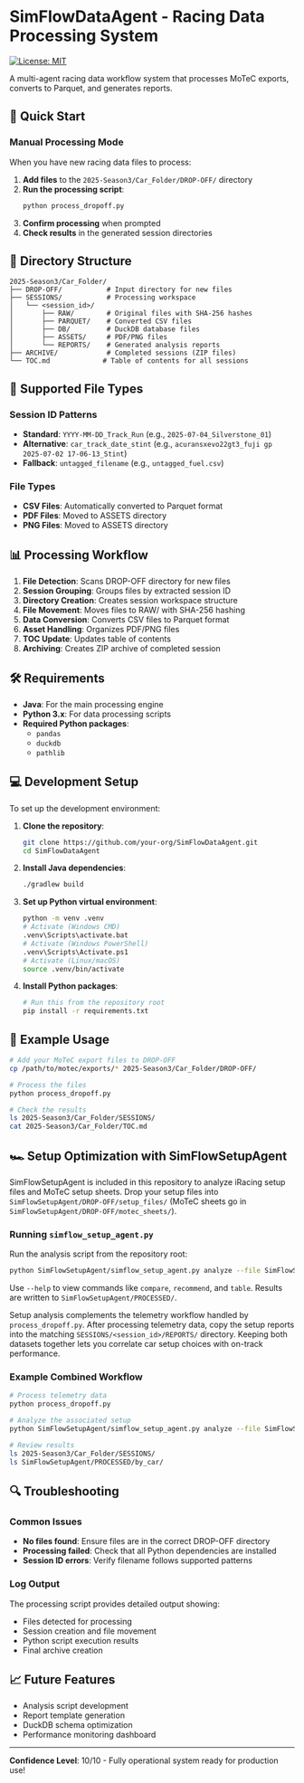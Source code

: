 # SimFlowDataAgent - Racing Data Processing System
[![License: MIT](https://img.shields.io/badge/License-MIT-yellow.svg)](https://opensource.org/licenses/MIT)

A multi-agent racing data workflow system that processes MoTeC exports, converts to Parquet, and generates reports.

## 🚀 Quick Start

### Manual Processing Mode

When you have new racing data files to process:

1. **Add files** to the `2025-Season3/Car_Folder/DROP-OFF/` directory
2. **Run the processing script**:
   ```bash
   python process_dropoff.py
   ```
3. **Confirm processing** when prompted
4. **Check results** in the generated session directories

## 📁 Directory Structure

```
2025-Season3/Car_Folder/
├── DROP-OFF/           # Input directory for new files
├── SESSIONS/           # Processing workspace
│   └── <session_id>/
│       ├── RAW/        # Original files with SHA-256 hashes
│       ├── PARQUET/    # Converted CSV files
│       ├── DB/         # DuckDB database files
│       ├── ASSETS/     # PDF/PNG files
│       └── REPORTS/    # Generated analysis reports
├── ARCHIVE/            # Completed sessions (ZIP files)
└── TOC.md             # Table of contents for all sessions
```

## 🔧 Supported File Types

### Session ID Patterns
- **Standard**: `YYYY-MM-DD_Track_Run` (e.g., `2025-07-04_Silverstone_01`)
- **Alternative**: `car_track_date_stint` (e.g., `acuransxevo22gt3_fuji gp 2025-07-02 17-06-13_Stint`)
- **Fallback**: `untagged_filename` (e.g., `untagged_fuel.csv`)

### File Types
- **CSV Files**: Automatically converted to Parquet format
- **PDF Files**: Moved to ASSETS directory
- **PNG Files**: Moved to ASSETS directory

## 📊 Processing Workflow

1. **File Detection**: Scans DROP-OFF directory for new files
2. **Session Grouping**: Groups files by extracted session ID
3. **Directory Creation**: Creates session workspace structure
4. **File Movement**: Moves files to RAW/ with SHA-256 hashing
5. **Data Conversion**: Converts CSV files to Parquet format
6. **Asset Handling**: Organizes PDF/PNG files
7. **TOC Update**: Updates table of contents
8. **Archiving**: Creates ZIP archive of completed session

## 🛠️ Requirements

- **Java**: For the main processing engine
- **Python 3.x**: For data processing scripts
- **Required Python packages**:
  - `pandas`
  - `duckdb`
  - `pathlib`

## 💻 Development Setup

To set up the development environment:

1.  **Clone the repository**:
    ```bash
    git clone https://github.com/your-org/SimFlowDataAgent.git
    cd SimFlowDataAgent
    ```
2.  **Install Java dependencies**:
    ```bash
    ./gradlew build
    ```
3.  **Set up Python virtual environment**:
    ```bash
    python -m venv .venv
    # Activate (Windows CMD)
    .venv\Scripts\activate.bat
    # Activate (Windows PowerShell)
    .venv\Scripts\Activate.ps1
    # Activate (Linux/macOS)
    source .venv/bin/activate
    ```
4.  **Install Python packages**:
    ```bash
    # Run this from the repository root
    pip install -r requirements.txt
    ```

## 📝 Example Usage

```bash
# Add your MoTeC export files to DROP-OFF
cp /path/to/motec/exports/* 2025-Season3/Car_Folder/DROP-OFF/

# Process the files
python process_dropoff.py

# Check the results
ls 2025-Season3/Car_Folder/SESSIONS/
cat 2025-Season3/Car_Folder/TOC.md
```

## 🏎️ Setup Optimization with SimFlowSetupAgent

SimFlowSetupAgent is included in this repository to analyze iRacing setup files
and MoTeC setup sheets. Drop your setup files into
`SimFlowSetupAgent/DROP-OFF/setup_files/` (MoTeC sheets go in
`SimFlowSetupAgent/DROP-OFF/motec_sheets/`).

### Running `simflow_setup_agent.py`

Run the analysis script from the repository root:

```bash
python SimFlowSetupAgent/simflow_setup_agent.py analyze --file SimFlowSetupAgent/DROP-OFF/setup_files/MySetup.htm --vehicle gt3 --session sprint
```

Use `--help` to view commands like `compare`, `recommend`, and `table`. Results
are written to `SimFlowSetupAgent/PROCESSED/`.

Setup analysis complements the telemetry workflow handled by `process_dropoff.py`.
After processing telemetry data, copy the setup reports into the matching
`SESSIONS/<session_id>/REPORTS/` directory. Keeping both datasets together lets
you correlate car setup choices with on-track performance.

### Example Combined Workflow

```bash
# Process telemetry data
python process_dropoff.py

# Analyze the associated setup
python SimFlowSetupAgent/simflow_setup_agent.py analyze --file SimFlowSetupAgent/DROP-OFF/setup_files/MySetup.htm --vehicle gt3 --session sprint

# Review results
ls 2025-Season3/Car_Folder/SESSIONS/
ls SimFlowSetupAgent/PROCESSED/by_car/
```

## 🔍 Troubleshooting

### Common Issues
- **No files found**: Ensure files are in the correct DROP-OFF directory
- **Processing failed**: Check that all Python dependencies are installed
- **Session ID errors**: Verify filename follows supported patterns

### Log Output
The processing script provides detailed output showing:
- Files detected for processing
- Session creation and file movement
- Python script execution results
- Final archive creation

## 📈 Future Features

- Analysis script development
- Report template generation
- DuckDB schema optimization
- Performance monitoring dashboard

---

**Confidence Level**: 10/10 - Fully operational system ready for production use!
